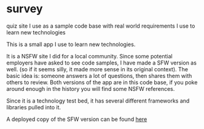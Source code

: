 # survey
quiz site I use as a sample code base with real world requirements I use to learn new technologies

This is a small app I use to learn new technologies. 

It is a NSFW site I did for a local community. 
Since some potential employers have asked to see code samples, I have made a SFW version as well. 
(so if it seems silly, it made more sense in its original context). 
The basic idea is: someone answers a lot of questions, then shares them with others to review.
Both versions of the app are in this code base, if you poke around enough in the history you will find some NSFW references. 

Since it is a technology test bed, it has several different frameworks and libraries pulled into it. 

A deployed copy of the SFW version can be found [here](http://quiz.worldfoundry.org/)
